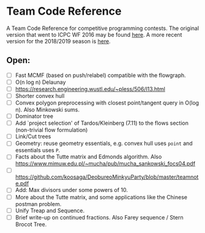 # Team Code Reference

A Team Code Reference for competitive programming contests. The original version that went to ICPC WF 2016 may be found [here](http://www.timonknigge.com/competitive-programming/tcr.pdf).
A more recent version for the 2018/2019 season is [here](http://www.timonknigge.com/competitive-programming/tcr-eth.pdf).

## Open:

- [ ] Fast MCMF (based on push/relabel) compatible with the flowgraph.
- [ ] O(n log n) Delaunay
- [ ] https://research.engineering.wustl.edu/~pless/506/l13.html
- [ ] Shorter convex hull
- [ ] Convex polygon preprocessing with closest point/tangent query in O(log n). Also Minkowski sums.
- [ ] Dominator tree
- [ ] Add `project selection' of Tardos/Kleinberg (7.11) to the flows section (non-trivial flow formulation)
- [ ] Link/Cut trees
- [ ] Geometry: reuse geometry essentials, e.g. convex hull uses `point` and essentials uses `P`.
- [ ] Facts about the Tutte matrix and Edmonds algorithm. Also https://www.mimuw.edu.pl/~mucha/pub/mucha_sankowski_focs04.pdf
- [ ] https://github.com/koosaga/DeobureoMinkyuParty/blob/master/teamnote.pdf
- [ ] Add: Max divisors under some powers of 10.
- [ ] More about the Tutte matrix, and some applications like the Chinese postman problem.
- [ ] Unify Treap and Sequence.
- [ ] Brief write-up on continued fractions. Also Farey sequence / Stern Brocot Tree.
